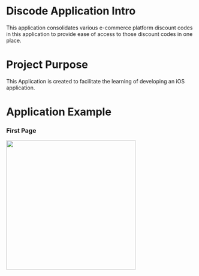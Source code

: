 # Discode Application Intro
This application consolidates various e-commerce platform discount codes in this application to provide ease of access to those discount codes in one place. 

# Project Purpose
This Application is created to facilitate the learning of developing an iOS application. 

# Application Example 
### First Page

<img src="https://user-images.githubusercontent.com/73381439/178428378-0ab26144-ba1e-4a12-b657-44b0599e295f.png" width="345" >
